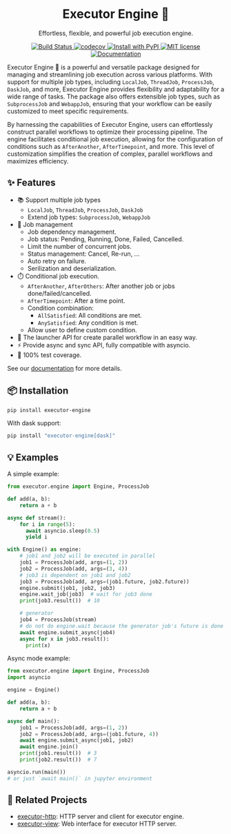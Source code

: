 <div align="center">
<h1> Executor Engine 🚀 </h1>

<p> Effortless, flexible, and powerful job execution engine. </p>

<p>
  <a href="https://github.com/Nanguage/executor-engine/actions/workflows/build_and_test.yml">
      <img src="https://github.com/Nanguage/executor-engine/actions/workflows/build_and_test.yml/badge.svg" alt="Build Status">
  </a>
  <a href="https://app.codecov.io/gh/Nanguage/executor-engine">
      <img src="https://codecov.io/gh/Nanguage/executor-engine/branch/master/graph/badge.svg" alt="codecov">
  </a>
  <a href="https://pypi.org/project/executor-engine/">
    <img src="https://img.shields.io/pypi/v/executor-engine.svg" alt="Install with PyPI" />
  </a>
  <a href="https://github.com/Nanguage/executor-engine/blob/master/LICENSE">
    <img src="https://img.shields.io/github/license/Nanguage/executor-engine" alt="MIT license" />
  </a>
  <a href="https://executor-engine.readthedocs.io/en/latest/">
  	<img src="https://readthedocs.org/projects/executor-engine/badge/?version=latest" alt="Documentation">
  </a>
</p>
</div>


Executor Engine 🚀 is a powerful and versatile package designed for managing and streamlining job execution across various platforms. With support for multiple job types, including `LocalJob`, `ThreadJob`, `ProcessJob`, `DaskJob`, and more, Executor Engine provides flexibility and adaptability for a wide range of tasks. The package also offers extensible job types, such as `SubprocessJob` and `WebappJob`, ensuring that your workflow can be easily customized to meet specific requirements.

By harnessing the capabilities of Executor Engine, users can effortlessly construct parallel workflows to optimize their processing pipeline. The engine facilitates conditional job execution, allowing for the configuration of conditions such as `AfterAnother`, `AfterTimepoint`, and more. This level of customization simplifies the creation of complex, parallel workflows and maximizes efficiency.


## ✨ Features

+ 📚 Support multiple job types
  * `LocalJob`, `ThreadJob`, `ProcessJob`, `DaskJob`
  * Extend job types: `SubprocessJob`, `WebappJob`
+ 🔧 Job management
  * Job dependency management.
  * Job status: Pending, Running, Done, Failed, Cancelled.
  * Limit the number of concurrent jobs.
  * Status management: Cancel, Re-run, ...
  * Auto retry on failure.
  * Serilization and deserialization.
+ ⏱️ Conditional job execution.
  * `AfterAnother`, `AfterOthers`: After another job or jobs done/failed/cancelled.
  * `AfterTimepoint`: After a time point.
  * Condition combination:
    - `AllSatisfied`: All conditions are met.
    - `AnySatisfied`: Any condition is met.
  * Allow user to define custom condition.
+ 🚀 The launcher API for create parallel workflow in an easy way.
+ ⚡ Provide async and sync API, fully compatible with asyncio.
+ 🎯 100% test coverage.


See our [documentation](https://executor-engine.readthedocs.io/en/latest/) for more details.


## 📦 Installation

```bash
pip install executor-engine
```

With dask support:

```bash
pip install "executor-engine[dask]"
```

## 💡 Examples

A simple example:

```python
from executor.engine import Engine, ProcessJob

def add(a, b):
    return a + b

async def stream():
    for i in range(5):
      await asyncio.sleep(0.5)
      yield i

with Engine() as engine:
    # job1 and job2 will be executed in parallel
    job1 = ProcessJob(add, args=(1, 2))
    job2 = ProcessJob(add, args=(3, 4))
    # job3 is dependent on job1 and job2
    job3 = ProcessJob(add, args=(job1.future, job2.future))
    engine.submit(job1, job2, job3)
    engine.wait_job(job3)  # wait for job3 done
    print(job3.result())  # 10

    # generator
    job4 = ProcessJob(stream)
    # do not do engine.wait because the generator job's future is done only when StopIteration
    await engine.submit_async(job4)
    async for x in job3.result():
      print(x)
```

Async mode example:

```python
from executor.engine import Engine, ProcessJob
import asyncio

engine = Engine()

def add(a, b):
    return a + b

async def main():
    job1 = ProcessJob(add, args=(1, 2))
    job2 = ProcessJob(add, args=(job1.future, 4))
    await engine.submit_async(job1, job2)
    await engine.join()
    print(job1.result())  # 3
    print(job2.result())  # 7

asyncio.run(main())
# or just `await main()` in jupyter environment
```


## 🔗 Related Projects

+ [executor-http](https://github.com/Nanguage/executor-http): HTTP server and client for executor engine.
+ [executor-view](https://github.com/Nanguage/executor-view): Web interface for executor HTTP server.
